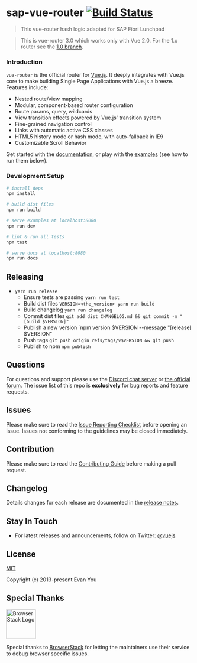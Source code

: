 # sap-vue-router [![Build Status](https://img.shields.io/circleci/project/github/vuejs/vue-router/dev.svg)](https://circleci.com/gh/vuejs/vue-router)
> This vue-router hash logic adapted for SAP Fiori Lunchpad

> This is vue-router 3.0 which works only with Vue 2.0. For the 1.x router see the [1.0 branch](https://github.com/vuejs/vue-router/tree/1.0).

### Introduction

`vue-router` is the official router for [Vue.js](http://vuejs.org). It deeply integrates with Vue.js core to make building Single Page Applications with Vue.js a breeze. Features include:

- Nested route/view mapping
- Modular, component-based router configuration
- Route params, query, wildcards
- View transition effects powered by Vue.js' transition system
- Fine-grained navigation control
- Links with automatic active CSS classes
- HTML5 history mode or hash mode, with auto-fallback in IE9
- Customizable Scroll Behavior

Get started with the [documentation](http://router.vuejs.org), or play with the [examples](https://github.com/vuejs/vue-router/tree/dev/examples) (see how to run them below).

### Development Setup

``` bash
# install deps
npm install

# build dist files
npm run build

# serve examples at localhost:8080
npm run dev

# lint & run all tests
npm test

# serve docs at localhost:8080
npm run docs
```

## Releasing

- `yarn run release`
  - Ensure tests are passing `yarn run test`
  - Build dist files `VERSION=<the_version> yarn run build`
  - Build changelog `yarn run changelog`
  - Commit dist files `git add dist CHANGELOG.md && git commit -m "[build $VERSION]"`
  - Publish a new version `npm version $VERSION --message "[release] $VERSION"
  - Push tags `git push origin refs/tags/v$VERSION && git push`
  - Publish to npm `npm publish`

## Questions

For questions and support please use the [Discord chat server](https://chat.vuejs.org) or [the official forum](http://forum.vuejs.org). The issue list of this repo is **exclusively** for bug reports and feature requests.

## Issues

Please make sure to read the [Issue Reporting Checklist](https://github.com/vuejs/vue/blob/dev/.github/CONTRIBUTING.md#issue-reporting-guidelines) before opening an issue. Issues not conforming to the guidelines may be closed immediately.

## Contribution

Please make sure to read the [Contributing Guide](https://github.com/vuejs/vue/blob/dev/.github/CONTRIBUTING.md) before making a pull request.

## Changelog

Details changes for each release are documented in the [release notes](https://github.com/vuejs/vue-router/releases).

## Stay In Touch

- For latest releases and announcements, follow on Twitter: [@vuejs](https://twitter.com/vuejs)

## License

[MIT](http://opensource.org/licenses/MIT)

Copyright (c) 2013-present Evan You

## Special Thanks

<a href="https://www.browserstack.com">
  <img src="/assets/browserstack-logo-600x315.png" height="80" title="BrowserStack Logo" alt="BrowserStack Logo" />
</a>

Special thanks to [BrowserStack](https://www.browserstack.com) for letting the maintainers use their service to debug browser specific issues.
